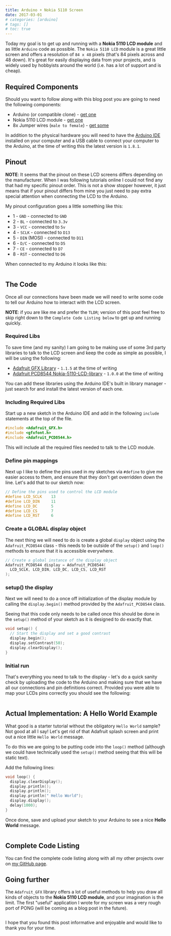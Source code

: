 ```yaml
---
title: Arduino + Nokia 5110 Screen
date: 2017-03-01
# categories: [arduino]
# tags: []
# toc: true
---
```

Today my goal is to get up and running with a **Nokia 5110 LCD module** and as little `Arduino` code as possible. The `Nokia 5110 LCD` module is a great little screen and offers a resolution of `84 x 48` pixels (that's 84 pixels across and 48 down). It's great for easily displaying data from your projects, and is widely used by hobbyists around the world (i.e. has a lot of support and is cheap).

## Required Components
Should you want to follow along with this blog post you are going to need the following components:

- Arduino (or compatible clone) - [get one](https://www.banggood.com/Geekcreit-UNO-R3-ATmega16U2-AVR-Development-Module-Board-Without-USB-Cable-Geekcreit-for-Arduino-products-that-work-with-official-Arduino-boards-p-1044808.html?imageAb=1&p=5T250523689812015082&stayold=1&akmClientCountry=CA&cur_warehouse=CN)
- Nokia 5110 LCD module - [get one](https://www.banggood.com/5110-LCD-Display-Module-White-Backlight-p-1272124.html?imageAb=1&p=5T250523689812015082&stayold=1&cur_warehouse=CN&akmClientCountry=CA)
- 8x Jumper wires (`male to female`) - [get some](https://www.banggood.com/120pcs-Multicolored-Dupont-Wire-Male-to-Female-Male-to-Male-Female-to-Female-Jumper-Wire-Kit-p-1262667.html?p=5T250523689812015082&stayold=1&cur_warehouse=CN)

In addition to the physical hardware you will need to have the [Arduino IDE](https://www.arduino.cc/en/software) installed on your computer and a USB cable to connect your computer to the Arduino, at the time of writing this the latest version is `1.8.1`.

## Pinout
**NOTE**: It seems that the pinout on these LCD screens differs depending on the manufacturer. When I was following tutorials online I could not find any that had my specific pinout order. This is not a show stopper however, it just means that if your pinout differs from mine you just need to pay extra special attention when connecting the LCD to the Arduino.

My pinout configuration goes a little something like this:

- 1 - `GND` - connected to `GND`
- 2 - `BL` - connected to `3.3v`
- 3 - `VCC` - connected to `5v`
- 4 - `SCLK` - connected to `D13`
- 5 - `DIN` (MOSI) - connected to `D11`
- 6 - `D/C` - connected to `D5`
- 7 - `CE` - connected to `D7`
- 8 - `RST` - connected to `D6`

When connected to my Arduino it looks like this:

<img src="./001.jpg" alt="">

## The Code
Once all our connections have been made we will need to write some code to tell our Arduino how to interact with the LCD screen.

**NOTE**: if you are like me and prefer the `TLDR`; version of this post feel free to skip right down to the `Complete Code Listing below` to get up and running quickly.

### Required Libs
To save time (and my sanity) I am going to be making use of some 3rd party libraries to talk to the LCD screen and keep the code as simple as possible, I will be using the following:

- [Adafruit GFX Library](https://github.com/adafruit/Adafruit-GFX-Library) - `1.1.5` at the time of writing
- [Adafruit PCD8544 Nokia-5110-LCD-library](https://github.com/adafruit/Adafruit-PCD8544-Nokia-5110-LCD-library) - `1.0.0` at the time of writing

You can add these libraries using the Arduino IDE's built in library manager - just search for and install the latest version of each one.

### Including Required Libs
Start up a new sketch in the Arduino IDE and add in the following `include` statements at the top of the file.

```cpp
#include <Adafruit_GFX.h>
#include <gfxfont.h>
#include <Adafruit_PCD8544.h>
```

This will include all the required files needed to talk to the LCD module.

### Define pin mappings
Next up I like to define the pins used in my sketches via `#define` to give me easier access to them, and ensure that they don't get overridden down the line. Let's add that to our sketch now:

```cpp
// Define the pins used to control the LCD module
#define LCD_SCLK    13
#define LCD_DIN     11
#define LCD_DC      5
#define LCD_CS      7
#define LCD_RST     6
```

### Create a GLOBAL display object
The next thing we will need to do is create a global `display` object using the `Adafruit_PCD8544` class - this needs to be outside of the `setup()` and `loop()` methods to ensure that it is accessible everywhere.

```cpp
// Create a global instance of the display object
Adafruit_PCD8544 display = Adafruit_PCD8544(
  LCD_SCLK, LCD_DIN, LCD_DC, LCD_CS, LCD_RST
);
```

### setup() the display
Next we will need to do a once off initialization of the display module by calling the `display.begin()` method provided by the `Adafruit_PCD8544` class.

Seeing that this code only needs to be called once this should be done in the `setup()` method of your sketch as it is designed to do exactly that.

```cpp
void setup() {
  // Start the display and set a good contrast
  display.begin();
  display.setContrast(50);
  display.clearDisplay();
}
```

### Initial run
That's everything you need to talk to the display - let's do a quick sanity check by uploading the code to the Arduino and making sure that we have all our connections and pin definitions correct. Provided you were able to map your LCDs pins correctly you should see the following:

<img src="./002.jpg" alt="">

## Actual Implementation: A Hello World Example
What good is a starter tutorial without the obligatory `Hello World` sample? Not good at all I say! Let's get rid of that Adafruit splash screen and print out a nice little `Hello World` message.

To do this we are going to be putting code into the `loop()` method (although we could have technically used the `setup()` method seeing that this will be static text).

Add the following lines:

```cpp
void loop() {
  display.clearDisplay();
  display.println();
  display.println();
  display.println(" Hello World");
  display.display();
  delay(1000);
}
```

Once done, save and upload your sketch to your Arduino to see a nice **Hello World** message.

<img src="./003.jpg" alt="">

## Complete Code Listing
You can find the complete code listing along with all my other projects over on [my GitHub page](https://github.com/rniemand/code-samples/tree/main/blog-posts/2017/2017-03-01).

## Going further
The `Adafruit_GFX` library offers a lot of useful methods to help you draw all kinds of objects to the **Nokia 5110 LCD module**, and your imagination is the limit. The first "useful" application I wrote for my screen was a very rough port of PONG (will be coming as a blog post in the future).

<img src="./004.jpg" alt="">

I hope that you found this post informative and enjoyable and would like to thank you for your time.
